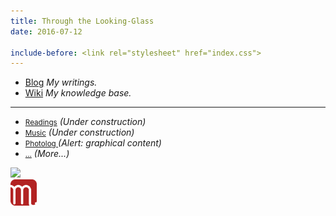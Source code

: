 ```yaml
---
title: Through the Looking-Glass
date: 2016-07-12

include-before: <link rel="stylesheet" href="index.css">
---
```


* [Blog](//blog.soimort.org/) *My writings.*
* [Wiki](//wiki.soimort.org/) *My knowledge base.*

***

* <small>[Readings](//babel.soimort.org/)</small> *(Under construction)*
* <small>[Music](//music.soimort.org/)</small> *(Under construction)*
* <small>[Photolog
<i class="fa fa-tumblr-square" aria-hidden="true"></i>](http://log.soimort.org/)</small> *(Alert: graphical content)*
* <small>[...](//i.soimort.org/)</small> *(More...)*

<div id="sketch"><img src="https://i0.wp.com/dl.dropboxusercontent.com/s/anxo7v9zwgbxnsi/chessboard.png"></div>

<aside id="soimort-links">
<a title="Feed" href="https://www.soimort.org/atom.xml">
<i class="fa fa-rss-square" aria-hidden="true"></i></a>
<a title="Twitter" href="https://twitter.com/soimort" rel="nofollow">
<i class="fa fa-twitter-square" aria-hidden="true"></i></a>
<a title="Home" href="https://www.soimort.org/" id="soimort">
<img src="/favicon.png" width="42px"></a>
<a title="GitHub" href="https://github.com/soimort" rel="nofollow">
<i class="fa fa-github-square" aria-hidden="true"></i></a>
<a title="Email" href="#" onclick="window.open(atob('bWFpbHRvOg==') +
'soi' + atob('QA==') + 'mort.ninja')">
<i class="fa fa-envelope-square" aria-hidden="true"></i></a>
</aside>
